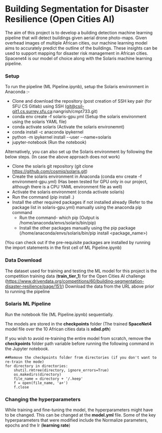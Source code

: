 # Building Segmentation for Disaster Resilience (Open Cities AI)



The aim of this project is to develop a building detection machine learning pipeline that will detect buildings given aerial drone photo-maps. Given overhead images of multiple African cities, our machine learning model aims to accurately predict the outline of the buildings. These insights can be used to support mapping for disaster risk management in African cities. Spacenet4 is our model of choice along with the Solaris machine learning pipeline.

### Setup

To run the pipeline (ML Pipeline.ipynb), setup the Solaris environment in Anaconda :- 
- Clone and download the repository (post creation of SSH key pair (for SFU CS Gitlab) using SSH (git@csil-git1.cs.surrey.sfu.ca:nangrish/cmpt733.git)
- conda env create -f  solaris-gpu.yml   (Setup the solaris environment using the solaris YAML file)
- conda activate solaris (Activate the solaris environemnt)
- conda install -c anaconda ipykernel
- python -m ipykernel install --user --name=solaris
- jupyter-notebook (Run the notebook)

Alternatively, you can also set up the Solaris environment by following the below steps. (In case the above approach does not work)
  - Clone the solaris git repository (git clone https://github.com/cosmiq/solaris.git)
  - Create the solaris environment in Anaconda (conda env create -f environment-gpu.yml) (Has been tested for GPU only in our project, although there is a CPU YAML environment file as well)
  - Activate the solaris environment (conda activate solaris)
  - Run the command (pip install .)
  - Install the other required packages if not installed already (Refer to the package list in solaris-gpu.yml) manually using the anaconda pip command
    - Run the command- which pip
    (Output is /home/anaconda/envs/solaris/bin/pip)
    - Install the other packages manually using the pip package
    (/home/anaconda/envs/solaris/bin/pip install <package_name>)

 (You can check out if the pre-requisite packages are installed by running the import statements in the first cell of ML Pipeline.ipynb)

### Data Download

The dataset used for training and testing the ML model for this project is the competition training data (**train_tier_1**) for the Open Cities AI challenge (https://www.drivendata.org/competitions/60/building-segmentation-disaster-resilience/page/151/)
Download the data from the URL above prior to running the pipeline

### Solaris ML Pipeline

Run the notebook file (ML Pipeline.ipynb) sequentially.

The models are stored in the **checkpoints** folder (The trained **SpaceNet4** model file over the 10 African cities data is **xdxd.pth**)

If you wish to avoid re-training the entire model from scratch, remove the **checkpoints** folder path variable before running the following command in the Jupyter notebook.

~~~
##Remove the checkpoints folder from directories (if you don't want to re-train the mode)
for directory in directories:
    shutil.rmtree(directory, ignore_errors=True)
    os.makedirs(directory)
    file_name = directory + '/.keep'
    f = open(file_name, 'a+')
    f.close
~~~

### Changing the hyperparameters

While training and fine-tuning the model, the hyperparameters might have to be changed. This can be changed at the **model.yml** file. Some of the key hyperparameters that were modified include the Normalize parameters, epochs and the lr (**learning rate**)
 
